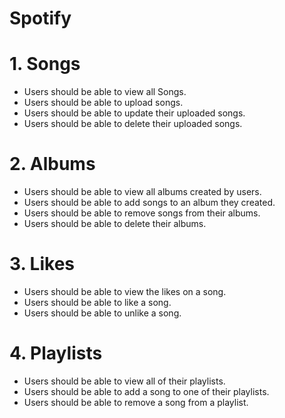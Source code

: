 # Spotify

# 1. Songs

- Users should be able to view all Songs.
- Users should be able to upload songs.
- Users should be able to update their uploaded songs.
- Users should be able to delete their uploaded songs.

# 2. Albums

- Users should be able to view all albums created by users.
- Users should be able to add songs to an album they created.
- Users should be able to remove songs from their albums.
- Users should be able to delete their albums.

# 3. Likes

- Users should be able to view the likes on a song.
- Users should be able to like a song.
- Users should be able to unlike a song.

# 4. Playlists

- Users should be able to view all of their playlists.
- Users should be able to add a song to one of their playlists.
- Users should be able to remove a song from a playlist.
